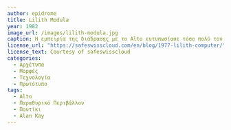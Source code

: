 ```yaml
---
author: epidrome
title: Lilith Modula 
year: 1982 
image_url: /images/lilith-modula.jpg
caption: Η εμπειρία της διάδρασης με το Alto εντυπωσίασε τόσο πολύ τον Niklaus Wirth που αποφάσισε να δημιουργήσει ένα παρόμοιο μηχάνημα με την ονομασία Lilith. Ακολούθησε μια λιγότερο δυναμική κατεύθυνση από αυτήν της Smalltalk, με την δημιουργία της γλώσσας προγραμματισμού Modula καθώς και με παράθυρα που δεν αλληλοεπικαλύπτονται. 
license_url: "https://safeswisscloud.com/en/blog/1977-lilith-computer/" 
license_text: Courtesy of safeswisscloud 
categories:
  - Αρχέτυπα 
  - Μορφές
  - Τεχνολογία
  - Πρωτότυπο
tags:
  - Alto
  - Παραθυρικό Περιβάλλον 
  - Ποντίκι 
  - Alan Kay
---
```

